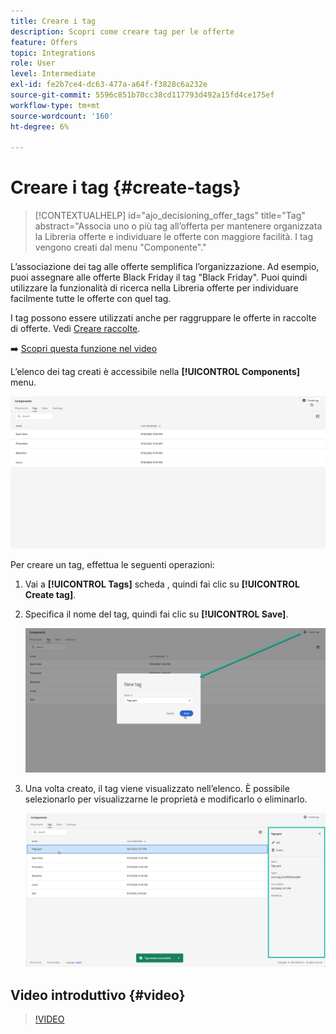 ```yaml
---
title: Creare i tag
description: Scopri come creare tag per le offerte
feature: Offers
topic: Integrations
role: User
level: Intermediate
exl-id: fe2b7ce4-dc63-477a-a64f-f3828c6a232e
source-git-commit: 5596c851b70cc38cd117793d492a15fd4ce175ef
workflow-type: tm+mt
source-wordcount: '160'
ht-degree: 6%

---
```


# Creare i tag {#create-tags}

>[!CONTEXTUALHELP]
>id="ajo_decisioning_offer_tags"
>title="Tag"
>abstract="Associa uno o più tag all’offerta per mantenere organizzata la Libreria offerte e individuare le offerte con maggiore facilità. I tag vengono creati dal menu &quot;Componente&quot;."

L’associazione dei tag alle offerte semplifica l’organizzazione. Ad esempio, puoi assegnare alle offerte Black Friday il tag &quot;Black Friday&quot;. Puoi quindi utilizzare la funzionalità di ricerca nella Libreria offerte per individuare facilmente tutte le offerte con quel tag.

I tag possono essere utilizzati anche per raggruppare le offerte in raccolte di offerte. Vedi [Creare raccolte](../offer-library/creating-collections.md).

➡️ [Scopri questa funzione nel video](#video)

L’elenco dei tag creati è accessibile nella **[!UICONTROL Components]** menu.

![](../assets/tags_list.png)

Per creare un tag, effettua le seguenti operazioni:

1. Vai a **[!UICONTROL Tags]** scheda , quindi fai clic su **[!UICONTROL Create tag]**.

1. Specifica il nome del tag, quindi fai clic su **[!UICONTROL Save]**.

   ![](../assets/tags_create.png)

1. Una volta creato, il tag viene visualizzato nell’elenco. È possibile selezionarlo per visualizzarne le proprietà e modificarlo o eliminarlo.

   ![](../assets/tags_created.png)

## Video introduttivo {#video}

>[!VIDEO](https://video.tv.adobe.com/v/329374?quality=12)
